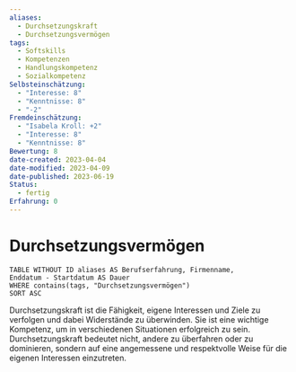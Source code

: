 ```yaml
---
aliases:
  - Durchsetzungskraft
  - Durchsetzungsvermögen
tags:
  - Softskills
  - Kompetenzen
  - Handlungskompetenz
  - Sozialkompetenz
Selbsteinschätzung:
  - "Interesse: 8"
  - "Kenntnisse: 8"
  - "-2"
Fremdeinschätzung:
  - "Isabela Kroll: +2"
  - "Interesse: 8"
  - "Kenntnisse: 8"
Bewertung: 8
date-created: 2023-04-04
date-modified: 2023-04-09
date-published: 2023-06-19
Status:
  - fertig
Erfahrung: 0
---
```


# Durchsetzungsvermögen

```dataview
TABLE WITHOUT ID aliases AS Berufserfahrung, Firmenname,
Enddatum - Startdatum AS Dauer
WHERE contains(tags, "Durchsetzungsvermögen")
SORT ASC
```

Durchsetzungskraft ist die Fähigkeit, eigene Interessen und Ziele zu verfolgen und dabei Widerstände zu überwinden. Sie ist eine wichtige Kompetenz, um in verschiedenen Situationen erfolgreich zu sein. Durchsetzungskraft bedeutet nicht, andere zu überfahren oder zu dominieren, sondern auf eine angemessene und respektvolle Weise für die eigenen Interessen einzutreten.


